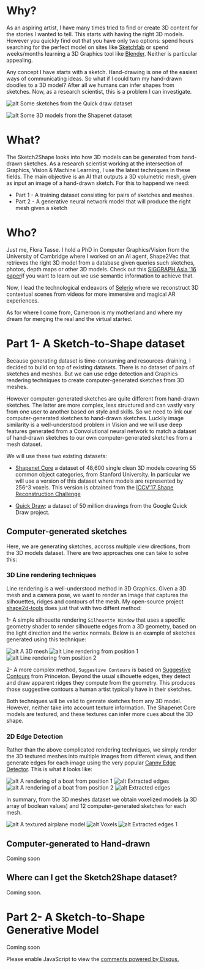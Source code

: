 # Why?

<!-- You can use the [editor on GitHub](https://github.com/ftasse/Sketch2Shape/edit/master/README.md) to maintain and preview the content for your website in Markdown files.

Whenever you commit to this repository, GitHub Pages will run [Jekyll](https://jekyllrb.com/) to rebuild the pages in your site, from the content in your Markdown files.-->

As an aspiring artist, I have many times tried to find or create 3D content for the stories I wanted to tell. This starts with having the right 3D models. However you quickly find out that you have only two options: spend hours searching for the perfect model on sites like [Sketchfab](http://sketchfab.com) or  spend weeks/months learning a 3D Graphics tool like [Blender](http://blender.org).  Neither is particular appealing.

Any concept I have starts with a sketch. Hand-drawing is one of the easiest ways of communicating ideas. So what if I could turn my hand-drawn doodles to a 3D model? After all we humans can infer shapes from sketches. Now, as a research scientist, this is a problem I can investigate.

![alt Some sketches from the Quick draw dataset](https://github.com/ftasse/Sketch2Shape/raw/master/docs/quickdrawpreview.jpg  "Some sketches from the Quick draw dataset")

![alt Some 3D models from the Shapenet dataset](https://github.com/ftasse/Sketch2Shape/raw/master/docs/shapenetcore.png "Some 3D models from the Shapenet dataset")

# What?

The Sketch2Shape looks into how 3D models can be generated from hand-drawn sketches.  As a research scientist working at the intersection of Graphics, Vision & Machine Learning, I use the latest techniques in these fields.  The main objective is an AI that outputs a 3D volumetric mesh, given as input an image of  a hand-drawn sketch.  For this to happend we need:

* Part 1 -  A training dataset consisting for pairs of sketches and meshes.
* Part 2 -  A generative neural network model that will produce the right mesh given a sketch


# Who?

Just me, Flora Tasse. I hold a PhD in Computer Graphics/Vision from the University of Cambridge where I worked on an AI agent, Shape2Vec that retrieves the right 3D model from a database given queries such sketches, photos, depth maps or other 3D models.  Check out this [SIGGRAPH Asia '16 paper](http://www.cl.cam.ac.uk/research/rainbow/projects/shape2vec/)if you want to learn out we use semantic information to achieve that.

Now, I lead the technological endeavors of [Selerio](http://selerio.io) where we reconstruct 3D contextual scenes from videos for more immersive and magical AR experiences.

As for where I come from, Cameroon is my motherland and where my dream for merging the real and the virtual started.

#  Part 1-  A Sketch-to-Shape dataset

Because generating dataset is time-consuming and resources-draining, I decided to build on top of existing datasets. There is no dataset of pairs of sketches  and meshes. But we can use edge detection and Graphics rendering techniques to create computer-generated sketches from 3D meshes.  

However computer-generated sketches are quite different from hand-drawn sketches. The latter are more complex, less structured and can vastly vary from one user to another based on style and skills.  So we need to link our computer-generated sketches to hand-drawn sketches. Luckily image similarity is a well-understood problem in Vision and we will use deep features generated from a Convolutional neural network to match a dataset of hand-drawn sketches to our own computer-generated sketches from a mesh dataset.

We will use these two existing datasets:

* [Shapenet Core](https://www.shapenet.org/) a dataset of 48,600 single clean 3D models covering 55 common object categories, from Stanford University. In particular we will use a version of this dataset where models are represented by 256^3 voxels. This version is obtained from the [ICCV'17 Shape Reconstruction Challenge](https://shapenet.cs.stanford.edu/iccv17/)

* [Quick Draw](https://quickdraw.withgoogle.com/data): a dataset of 50 million drawings from the Google Quick Draw project. 

## Computer-generated sketches

Here, we are generating sketches, accross multiple view directions, from the 3D models dataset.  There are two approaches one can take to solve this:

###  3D Line rendering techniques

Line rendering is a well-understood method in 3D Graphics. Given a 3D mesh and a camera pose, we want to render an image that captures the silhouettes, ridges and contours of the mesh.  My open-source project [shape2d-tools](https://bitbucket.org/ftasse/shape2d_tools/src) does just that with two diffent method:

1- A simple silhouette rendering `Silhouette Window` that uses a specific geometry shader to render silhouette edges from a 3D geometry, based on the light direction and the vertex normals. Below is an example of sketches generated using this technique:

![alt A 3D mesh](https://github.com/ftasse/Sketch2Shape/raw/master/docs/images/silhouette_edges/M000019.png  "a 3D Mesh") ![alt Line rendering from position 1](https://github.com/ftasse/Sketch2Shape/raw/master/docs/images/silhouette_edges/M000019_1.png  "Line rendering from position 1") ![alt Line rendering from position 2](https://github.com/ftasse/Sketch2Shape/raw/master/docs/images/silhouette_edges/M000019_4.png  "Line rendering from position 2")

2- A more complex method, `Suggestive Contours` is based on [Suggestive Contours](http://gfx.cs.princeton.edu/proj/sugcon/) from Princeton. Beyond the usual silhouette edges, they detect and draw apparent ridges they compute from the geometry. This produces those suggestive contours a human artist typically have in their sketches.

Both techniques will be valid to genrate sketches from any 3D model. However, neither take into account texture information. The Shapenet Core models are textured, and these textures can infer more cues about the 3D shape.

###  2D Edge Detection

Rather than the above complicated rendering techniques, we simply render the 3D textured meshes into multiple images from different views, and then generate edges for each image using the very popular [Canny Edge Detector](https://docs.opencv.org/3.3.1/da/d22/tutorial_py_canny.html).  This is what it looks like:

![alt A rendering of a boat from position 1 ](https://github.com/ftasse/Sketch2Shape/raw/master/docs/images/silhouette_edges/M000102_010.png  "A rendering of a boat from position 1") ![alt Extracted edges](https://github.com/ftasse/Sketch2Shape/raw/master/docs/images/silhouette_edges/M000102_010_edges.png  "Extracted edges")  ![alt A rendering of a boat from position 2 ](https://github.com/ftasse/Sketch2Shape/raw/master/docs/images/silhouette_edges/M000102_001.png  "A rendering of a boat from position 2") ![alt Extracted edges](https://github.com/ftasse/Sketch2Shape/raw/master/docs/images/silhouette_edges/M000102_001_edges.png  "Extracted edges")

In summary, from the 3D meshes dataset we obtain voxelized models (a 3D array of boolean values)   and  12 computer-generated sketches for each mesh.


![alt A textured airplane model ](https://github.com/ftasse/Sketch2Shape/raw/master/docs/images/silhouette_edges/M000003_001.png  "A textured airplane model ") ![alt Voxels](https://github.com/ftasse/Sketch2Shape/raw/master/docs/images/silhouette_edges/M000003_voxels.png  "Voxels") ![alt Extracted edges 1](https://github.com/ftasse/Sketch2Shape/raw/master/docs/images/silhouette_edges/M000003_001_edges.png  "Extracted edges 1") 

## Computer-generated to Hand-drawn 

Coming soon

## Where can I get the Sketch2Shape dataset?

Coming soon.

#  Part 2-  A Sketch-to-Shape Generative Model

Coming soon

<div id="disqus_thread"></div>
<script>
    /**
     *  RECOMMENDED CONFIGURATION VARIABLES: EDIT AND UNCOMMENT THE SECTION BELOW TO INSERT DYNAMIC VALUES FROM YOUR PLATFORM OR CMS.
     *  LEARN WHY DEFINING THESE VARIABLES IS IMPORTANT: https://disqus.com/admin/universalcode/#configuration-variables
     */
   
    var disqus_config = function () {
        this.page.url = "https://ftasse.github.io/Sketch2Shape/";  // Replace PAGE_URL with your page's canonical URL variable
        this.page.identifier = "sketch2shape"; // Replace PAGE_IDENTIFIER with your page's unique identifier variable
    };
    
    (function() {  // REQUIRED CONFIGURATION VARIABLE: EDIT THE SHORTNAME BELOW
        var d = document, s = d.createElement('script');
        
        s.src = '//sketch2shape.disqus.com/embed.js';  // IMPORTANT: Replace EXAMPLE with your forum shortname!
        
        s.setAttribute('data-timestamp', +new Date());
        (d.head || d.body).appendChild(s);
    })();
</script>


<!--### Markdown

Markdown is a lightweight and easy-to-use syntax for styling your writing. It includes conventions for

```markdown
Syntax highlighted code block

# Header 1
## Header 2
### Header 3

- Bulleted
- List

1. Numbered
2. List

**Bold** and _Italic_ and `Code` text

[Link](url) and ![Image](src)
```

For more details see [GitHub Flavored Markdown](https://guides.github.com/features/mastering-markdown/).

### Jekyll Themes

Your Pages site will use the layout and styles from the Jekyll theme you have selected in your [repository settings](https://github.com/ftasse/Sketch2Shape/settings). The name of this theme is saved in the Jekyll `_config.yml` configuration file.

### Support or Contact

Having trouble with Pages? Check out our [documentation](https://help.github.com/categories/github-pages-basics/) or [contact support](https://github.com/contact) and we’ll help you sort it out.-->
<noscript>Please enable JavaScript to view the <a href="https://disqus.com/?ref_noscript" rel="nofollow">comments powered by Disqus.</a></noscript>
